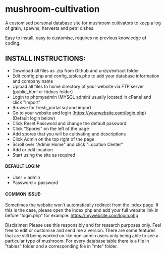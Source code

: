 # mushroom-cultivation
A customised personal database site for mushroom cultivators to keep a log of grain, spawns, harvests and petri dishes. 

Easy to install, easy to customise, requires no previous knowledge of coding.

## INSTALL INSTRUCTIONS:

- Download all files as .zip from Github and unzip/extract folder
- Edit config.php and config_tables.php to add your database information and company name
- Upload all files to home directory of your website via FTP server (public_html or htdocs folder)
- Login to phpmyadmin (MYSQL admin) usually located in cPanel and click "Import"
- Browse for fresh_portal.sql and import
- Go to your website and login (https://yourwebsite.com/login.php) (Default login below)
- Click Reset Password and change the default password
- Click "Spores" on the left of the page
- Add spores that you will be cultivating and descriptions
- Click Admin on the top right of the page
- Scroll over "Admin Home" and click "Location Center"
- Add or edit location
- Start using the site as required

#### DEFAULT LOGIN:
- User = admin
- Password = password

#### COMMON ISSUE:
Sometimes the website won't automatically redirect from the index page. If this is the case, please open the index.php and add your full website link in before "login.php" for example: https://mywebsite.com/login.php


Disclaimer: Please use this responsibly and for research purposes only. Feel free to edit or customise and send me a version. There are some features that are still being worked on like non-admin users only being able to see a particular type of mushroom. For every database table there is a file in "tables" folder and a corresponding file in "mte" folder. 

